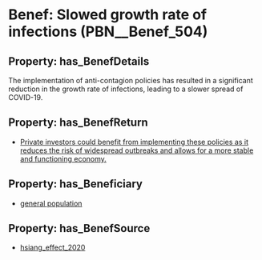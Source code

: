 # Benef: __Slowed growth rate of infections__ (PBN__Benef_504)

## Property: has_BenefDetails

The implementation of anti-contagion policies has resulted in a significant reduction in the growth rate of infections, leading to a slower spread of COVID-19.

## Property: has_BenefReturn

* [Private investors could benefit from implementing these policies as it reduces the risk of widespread outbreaks and allows for a more stable and functioning economy.](../BenefReturn/PBN__BenefReturn_548)

## Property: has_Beneficiary

* [general population](../Stakeholder/PBN__Stakeholder_9)

## Property: has_BenefSource

* [hsiang_effect_2020](../Article/PBN__Article_103)

